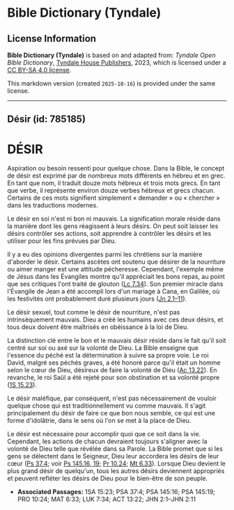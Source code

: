 # Bible Dictionary (Tyndale)

## License Information

**Bible Dictionary (Tyndale)** is based on and adapted from: _Tyndale Open Bible Dictionary_, [Tyndale House Publishers](https://tyndaleopenresources.com/), 2023, which is licensed under a [CC BY-SA 4.0 license](https://creativecommons.org/licenses/by-sa/4.0/legalcode.en).

This markdown version (created `2025-10-16`) is provided under the same license.



--------------------------------

## Désir (id: 785185)

DÉSIR
=====

Aspiration ou besoin ressenti pour quelque chose. Dans la Bible, le concept de désir est exprimé par de nombreux mots différents en hébreu et en grec. En tant que nom, il traduit douze mots hébreux et trois mots grecs. En tant que verbe, il représente environ douze verbes hébreux et grecs chacun. Certains de ces mots signifient simplement « demander » ou « chercher » dans les traductions modernes.

Le désir en soi n'est ni bon ni mauvais. La signification morale réside dans la manière dont les gens réagissent à leurs désirs. On peut soit laisser les désirs contrôler ses actions, soit apprendre à contrôler les désirs et les utiliser pour les fins prévues par Dieu.

Il y a eu des opinions divergentes parmi les chrétiens sur la manière d'aborder le désir. Certains ascètes ont soutenu que désirer de la nourriture ou aimer manger est une attitude pécheresse. Cependant, l'exemple même de Jésus dans les Évangiles montre qu'il appréciait les bons repas, au point que ses critiques l'ont traité de glouton ([Lc 7\.34](https://ref.ly/Luke7:34)). Son premier miracle dans l'Évangile de Jean a été accompli lors d'un mariage à Cana, en Galilée, où les festivités ont probablement duré plusieurs jours ([Jn 2\.1–11](https://ref.ly/John2:1-John2:11)).

Le désir sexuel, tout comme le désir de nourriture, n'est pas intrinsèquement mauvais. Dieu a créé les humains avec ces deux désirs, et tous deux doivent être maîtrisés en obéissance à la loi de Dieu.

La distinction clé entre le bon et le mauvais désir réside dans le fait qu'il soit centré sur soi ou axé sur la volonté de Dieu. La Bible enseigne que l'essence du péché est la détermination à suivre sa propre voie. Le roi David, malgré ses péchés graves, a été honoré parce qu'il était un homme selon le cœur de Dieu, désireux de faire la volonté de Dieu ([Ac 13\.22](https://ref.ly/Acts13:22)). En revanche, le roi Saül a été rejeté pour son obstination et sa volonté propre ([1S 15\.23](https://ref.ly/1Sam15:23)).

Le désir maléfique, par conséquent, n'est pas nécessairement de vouloir quelque chose qui est traditionnellement vu comme mauvais. Il s'agit principalement du désir de faire ce que bon nous semble, ce qui est une forme d'idolâtrie, dans le sens où l'on se met à la place de Dieu.

Le désir est nécessaire pour accomplir quoi que ce soit dans la vie. Cependant, les actions de chacun devraient toujours s'aligner avec la volonté de Dieu telle que révélée dans sa Parole. La Bible promet que si les gens se délectent dans le Seigneur, Dieu leur accordera les désirs de leur cœur ([Ps 37\.4](https://ref.ly/Ps37:4); voir [Ps 145\.16, 19](https://ref.ly/Ps145:16); [Pr 10\.24](https://ref.ly/Prov10:24); [Mt 6\.33](https://ref.ly/Matt6:33)). Lorsque Dieu devient le plus grand désir de quelqu'un, tous les autres désirs deviennent appropriés et peuvent refléter les désirs de Dieu pour le bien\-être de son peuple.

* **Associated Passages:** 1SA 15:23; PSA 37:4; PSA 145:16; PSA 145:19; PRO 10:24; MAT 6:33; LUK 7:34; ACT 13:22; JHN 2:1–JHN 2:11

